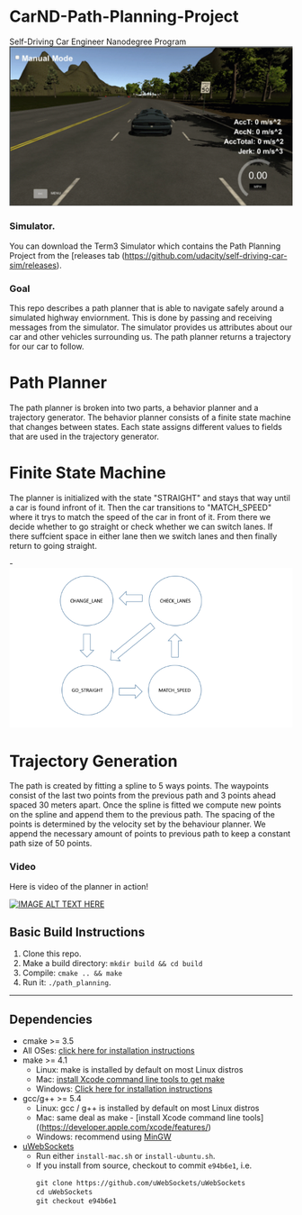 # CarND-Path-Planning-Project
Self-Driving Car Engineer Nanodegree Program
![alt text](https://github.com/SyedAzizEnam/Path-Planning/blob/master/path-plan.png)

### Simulator.
You can download the Term3 Simulator which contains the Path Planning Project from the [releases tab (https://github.com/udacity/self-driving-car-sim/releases).

### Goal
This repo describes a path planner that is able to navigate safely around a simulated highway enviornment. This is done by passing and receiving messages from the simulator. The simulator provides us attributes about our car and other vehicles surrounding us. The path planner returns a trajectory for our car to follow.

# Path Planner
The path planner is broken into two parts, a behavior planner and a trajectory generator. The behavior planner consists of a finite state machine that changes between states. Each state assigns different values to fields that are used in the trajectory generator.

# Finite State Machine

The planner is initialized with the state "STRAIGHT" and stays that way until a car is found infront of it. Then the car transitions to "MATCH_SPEED" where it trys to match the speed of the car in front of it. From there we decide whether to go straight or check whether we can switch lanes. If there suffcient space in either lane then we switch lanes and then finally return to going straight.     

-![Finite State Machine](https://github.com/SyedAzizEnam/Path-Planning/blob/master/fsm.png)

# Trajectory Generation

The path is created by fitting a spline to 5 ways points. The waypoints consist of the last two points from the previous path and 3 points ahead spaced 30 meters apart. Once the spline is fitted we compute new points on the spline and append them to the previous path. The spacing of the points is determined by the velocity set by the behaviour planner. We append the necessary amount of points to previous path to keep a constant path size of 50 points.     

### Video

Here is video of the planner in action!

[![IMAGE ALT TEXT
HERE](https://img.youtube.com/vi/9bwMzlo6MhA/0.jpg)](https://www.youtube.com/watch?v=9bwMzlo6MhA)


## Basic Build Instructions

1. Clone this repo.
2. Make a build directory: `mkdir build && cd build`
3. Compile: `cmake .. && make`
4. Run it: `./path_planning`.

---

## Dependencies

* cmake >= 3.5
 * All OSes: [click here for installation instructions](https://cmake.org/install/)
* make >= 4.1
  * Linux: make is installed by default on most Linux distros
  * Mac: [install Xcode command line tools to get make](https://developer.apple.com/xcode/features/)
  * Windows: [Click here for installation instructions](http://gnuwin32.sourceforge.net/packages/make.htm)
* gcc/g++ >= 5.4
  * Linux: gcc / g++ is installed by default on most Linux distros
  * Mac: same deal as make - [install Xcode command line tools]((https://developer.apple.com/xcode/features/)
  * Windows: recommend using [MinGW](http://www.mingw.org/)
* [uWebSockets](https://github.com/uWebSockets/uWebSockets)
  * Run either `install-mac.sh` or `install-ubuntu.sh`.
  * If you install from source, checkout to commit `e94b6e1`, i.e.
    ```
    git clone https://github.com/uWebSockets/uWebSockets 
    cd uWebSockets
    git checkout e94b6e1
    ```
